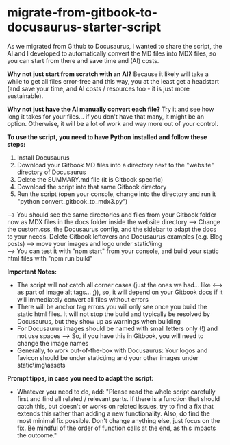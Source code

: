 # migrate-from-gitbook-to-docusaurus-starter-script
As we migrated from Github to Docusaurus, I wanted to share the script, the AI and I developed to automatically convert the MD files into MDX files, so you can start from there and save time and (AI) costs.

**Why not just start from scratch with an AI?**
Because it likely will take a while to get all files error-free and this way, you at the least get a headstart (and save your time, and AI costs / resources too - it is just more sustainable).

**Why not just have the AI manually convert each file?**
Try it and see how long it takes for your files... if you don't have that many, it might be an option. Otherwise, it will be a lot of work and way more out of your control.

**To use the script, you need to have Python installed and follow these steps:**
1. Install Docusaurus
2. Download your Gitbook MD files into a directory next to the "website" directory of Docusaurus
3. Delete the SUMMARY.md file (it is Gitbook specific)
4. Download the script into that same Gitbook directory
5. Run the script (open your console, change into the directory and run it "python convert_gitbook_to_mdx3.py")

--> You should see the same directories and files from your Gitbook folder now as MDX files in the docs folder inside the website directory
--> Change the custom.css, the Docusaurus config, and the sidebar to adapt the docs to your needs. Delete Gitbook leftovers and Docusaurus examples (e.g. Blog posts)
--> move your images and logo under static\img\
--> You can test it with "npm start" from your console, and build your static html files with "npm run build"

**Important Notes:**
* The script will not catch all corner cases (just the ones we had... like <--> as part of image alt tags... ;)), so, it will depend on your Gitbook docs if it will immediately convert all files without errors
* There will be anchor tag errors you will only see once you build the static html files. It will not stop the build and typically be resolved by Docusaurus, but they show up as warnings when building
* For Docusaurus images should be named with small letters only (!) and not use spaces --> So, if you have this in Gitbook, you will need to change the image names 
* Generally, to work out-of-the-box with Docusaurus: Your logos and favicon should be under static\img and your other images under static\img\assets

**Prompt tipps, in case you need to adapt the script:**
* Whatever you need to do, add: "Please read the whole script carefully first and find all related / relevant parts. If there is a function that should catch this, but doesn't or works on related issues, try to find a fix that extends this rather than adding a new functionality. Also, do find the most minimal fix possible. Don't change anything else, just focus on the fix. Be mindful of the order of function calls at the end, as this impacts the outcome." 
